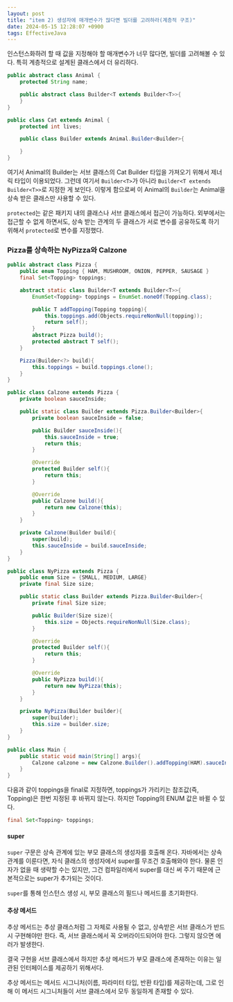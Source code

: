 ```yaml
---
layout: post
title: "item 2) 생성자에 매개변수가 많다면 빌더를 고려하라(계층적 구조)"
date: 2024-05-15 12:28:07 +0900
tags: EffectiveJava
---
```


인스턴스화하려 할 때 값을 지정해야 할 매개변수가 너무 많다면, 빌더를 고려해볼 수 있다. 특히 계층적으로 설계된 클래스에서 더 유리하다.

```java
public abstract class Animal {
    protected String name;

    public abstract class Builder<T extends Builder<T>>{
    }
}

public class Cat extends Animal {
    protected int lives;

    public class Builder extends Animal.Builder<Builder>{

    }
}
```

여기서 Animal의 Builder는 서브 클래스의 Cat Builder 타입을 가져오기 위해서 제너릭 타입이 이용되었다. 그런데 여기서 `Builder<T>`가 아니라 `Builder<T extends Builder<T>>`로 지정한 게 보인다. 이렇게 함으로써 이 Animal의 `Builder`는 Animal을 상속 받은 클래스만 사용할 수 있다.

`protected`는 같은 패키지 내의 클래스나 서브 클래스에서 접근이 가능하다. 외부에서는 접근할 수 없게 하면서도, 상속 받는 관계의 두 클래스가 서로 변수를 공유하도록 하기 위해서 `protected`로 변수를 지정했다.

### Pizza를 상속하는 NyPizza와 Calzone

```java
public abstract class Pizza {
    public enum Topping { HAM, MUSHROOM, ONION, PEPPER, SAUSAGE }
    final Set<Topping> toppings;

    abstract static class Builder<T extends Builder<T>>{
        EnumSet<Topping> toppings = EnumSet.noneOf(Topping.class);

        public T addTopping(Topping topping){
            this.toppings.add(Objects.requireNonNull(topping));
            return self();
        }
        abstract Pizza build();
        protected abstract T self();
    }

    Pizza(Builder<?> build){
        this.toppings = build.toppings.clone();
    }
}

public class Calzone extends Pizza {
    private boolean sauceInside;

    public static class Builder extends Pizza.Builder<Builder>{
        private boolean sauceInside = false;

        public Builder sauceInside(){
            this.sauceInside = true;
            return this;
        }

        @Override
        protected Builder self(){
            return this;
        }

        @Override
        public Calzone build(){
            return new Calzone(this);
        }
    }

    private Calzone(Builder build){
        super(build);
        this.sauceInside = build.sauceInside;
    }
}

public class NyPizza extends Pizza {
    public enum Size = {SMALL, MEDIUM, LARGE}
    private final Size size;

    public static class Builder extends Pizza.Builder<Builder>{
        private final Size size;

        public Builder(Size size){
            this.size = Objects.requireNonNull(Size.class);
        }

        @Override
        protected Builder self(){
            return this;
        }

        @Override
        public NyPizza build(){
            return new NyPizza(this);
        }
    }

    private NyPizza(Builder builder){
        super(builder);
        this.size = builder.size;
    }
}

```

```java
public class Main {
    public static void main(String[] args){
        Calzone calzone = new Calzone.Builder().addTopping(HAM).sauceInside().build()
    }
}
```

다음과 같이 toppings을 final로 지정하면, toppings가 가리키는 참조값(즉, Topping)은 한번 지정된 후 바뀌지 않는다. 하지만 Topping의 ENUM 값은 바뀔 수 있다.

```java
final Set<Topping> toppings;
```

#### super

`super` 구문은 상속 관계에 있는 부모 클래스의 생성자를 호출해 온다. 자바에서는 상속 관계를 이룬다면, 자식 클래스의 생성자에서 super를 무조건 호출해와야 한다. 물론 인자가 없을 때 생략할 수는 있지만, 그건 컴파일러에서 super를 대신 써 주기 때문에 근본적으로는 super가 추가되는 것이다.

`super`를 통해 인스턴스 생성 시, 부모 클래스의 필드나 메서드를 초기화한다.

#### 추상 메서드

추상 메서드는 추상 클래스처럼 그 자체로 사용될 수 없고, 상속받은 서브 클래스가 반드시 구현해야만 한다. 즉, 서브 클래스에서 꼭 오버라이드되어야 한다. 그렇지 않으면 에러가 발생한다.

결국 구현을 서브 클래스에서 하지만 추상 메서드가 부모 클래스에 존재하는 이유는 일관된 인터페이스를 제공하기 위해서다.

추상 메서드는 메서드 시그니처(이름, 파라미터 타입, 반환 타입)를 제공하는데, 그로 인해 이 메서드 시그니처들이 서브 클래스에서 모두 동일하게 존재할 수 있다.
